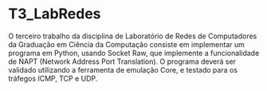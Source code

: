 # T3_LabRedes
O terceiro trabalho da disciplina de Laboratório de Redes de Computadores da Graduação em Ciência da Computação consiste em implementar um programa em Python, usando Socket Raw, que implemente a funcionalidade de NAPT (Network Address Port Translation). O programa deverá ser validado utilizando a ferramenta de emulação Core, e testado para os tráfegos ICMP, TCP e UDP.

